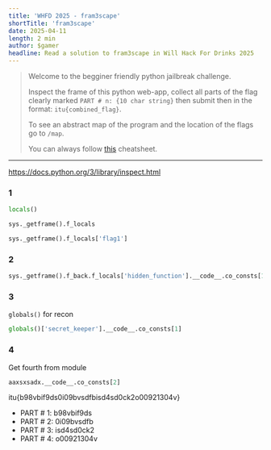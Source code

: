 ```yaml
---
title: 'WHFD 2025 - fram3scape'
shortTitle: 'fram3scape'
date: 2025-04-11
length: 2 min
author: $gamer
headline: Read a solution to fram3scape in Will Hack For Drinks 2025
---
```


> Welcome to the begginer friendly python jailbreak challenge.
>
> Inspect the frame of this python web-app, collect all parts of the flag
> clearly marked `PART # n: {10 char string}` then submit then in the format:
> `itu{combined_flag}`.
>
> To see an abstract map of the program and the location of the flags go to
> `/map`.
>
> You can always follow [this](https://docs.python.org/3/library/inspect.html)
> cheatsheet.

---

<https://docs.python.org/3/library/inspect.html>

### 1

```python
locals()
```

```python
sys._getframe().f_locals
```

```python
sys._getframe().f_locals['flag1']
```

### 2

```python
sys._getframe().f_back.f_locals['hidden_function'].__code__.co_consts[1]
```

### 3

`globals()` for recon

```python
globals()['secret_keeper'].__code__.co_consts[1]
```

### 4

Get fourth from module

```python
aaxsxsadx.__code__.co_consts[2]
```

itu{b98vbif9ds0i09bvsdfbisd4sd0ck2o00921304v}

- PART # 1: b98vbif9ds
- PART # 2: 0i09bvsdfb
- PART # 3: isd4sd0ck2
- PART # 4: o00921304v
